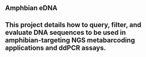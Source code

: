 ## Amphbian eDNA

## This project details how to query, filter, and evaluate DNA sequences to be used in amphibian-targeting NGS metabarcoding applications and ddPCR assays.  

##
